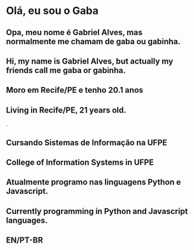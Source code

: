 <h1>Olá, eu sou o Gaba</h1>

<h2>Opa, meu nome é Gabriel Alves, mas normalmente me chamam de gaba ou gabinha.</h2>
<h2>Hi, my name is Gabriel Alves, but actually my friends call me gaba or gabinha.</h2>

<h2>Moro em Recife/PE e tenho 20.1 anos</h2>
<h2>Living in Recife/PE, 21 years old.</h2>
.
<h2>Cursando Sistemas de Informação na UFPE<h2>
<h2>College of Information Systems in UFPE</h2>

<h2>Atualmente programo nas linguagens Python e Javascript.</h2>
<h2>Currently programming in Python and Javascript languages.</h2>

<h2>EN/PT-BR</h2>
